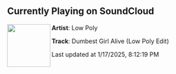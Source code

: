 ## Currently Playing on SoundCloud

[<img align="left" width="100" src="https://i1.sndcdn.com/artworks-eLKKIhWkjxu3kShJ-8MjkPw-t500x500.png">](https://soundcloud.com/lowpolysound/dumbest-girl-alive?in=saxurn/sets/sim-pin)

**Artist**: Low Poly 

**Track**: Dumbest Girl Alive (Low Poly Edit)

Last updated at 1/17/2025, 8:12:19 PM
